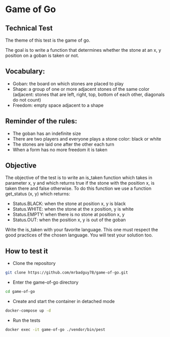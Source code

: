 # Game of Go

## Technical Test

The theme of this test is the game of go.

The goal is to write a function that determines whether the stone at an x, y position on a goban is taken or not.

## Vocabulary:

- Goban: the board on which stones are placed to play
- Shape: a group of one or more adjacent stones of the same color (adjacent: stones that are left, right, top, bottom of each other, diagonals do not count)
- Freedom: empty space adjacent to a shape

## Reminder of the rules:

- The goban has an indefinite size
- There are two players and everyone plays a stone color: black or white
- The stones are laid one after the other each turn
- When a form has no more freedom it is taken

## Objective

The objective of the test is to write an is_taken function which takes in parameter x, y and which returns true if the stone with the position x, is taken there and false otherwise. To do this function we use a function get_status (x, y) which returns:

- Status.BLACK: when the stone at position x, y is black
- Status.WHITE: when the stone at the x position, y is white
- Status.EMPTY: when there is no stone at position x, y
- Status.OUT: when the position x, y is out of the goban

Write the is_taken with your favorite language. This one must respect the good practices of the chosen language. You will test your solution too.

## How to test it

- Clone the repository
```sh
git clone https://github.com/mrbadguy78/game-of-go.git
```

- Enter the game-of-go directory
```sh
cd game-of-go
```

- Create and start the container in detached mode
```sh
docker-compose up -d
```

- Run the tests
```sh
docker exec -it game-of-go ./vendor/bin/pest
```
